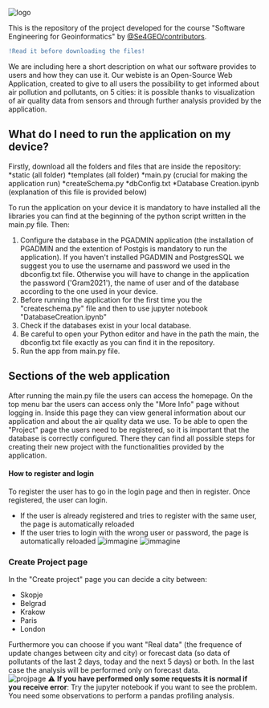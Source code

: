 
![logo](https://user-images.githubusercontent.com/72648197/170985612-5f4d9e43-4dd0-4541-89a7-63c116f66eda.png)

This is the repository of the project developed for the course "Software Engineering for Geoinformatics" by [@Se4GEO/contributors](https://github.com/Rkomi98/S4GEO/graphs/contributors). 
```diff
!Read it before downloading the files!
```
We are including here a short description on what our software provides to users and how they can use it.
Our webiste is an Open-Source Web Application, created to give to all users the possibility to get informed about air pollution and pollutants, on 5 cities: it is possible thanks to visualization of air quality data from sensors and through further analysis provided by the application.

## What do I need to run the application on my device? 
Firstly, download all the folders and files that are inside the repository:
*static (all folder)
*templates (all folder)
*main.py (crucial for making the application run)
*createSchema.py
*dbConfig.txt
*Database Creation.ipynb (explanation of this file is provided below)

To run the application on your device it is mandatory to have installed all the libraries you can find at the beginning of the python script written in the main.py file. Then:
1. Configure the database in the PGADMIN application (the installation of PGADMIN and the extention of Postgis is mandatory to run the application). If you haven't installed PGADMIN and PostgresSQL we suggest you to use the username and password we used in the dbconfig.txt file. Otherwise you will have to change in the application the password ('Gram2021'), the name of user and of the database according to the one used in your device. 
2. Before running the application for the first time you the "createschema.py" file and then to use jupyter notebook "DatabaseCreation.ipynb"
3. Check if the databases exist in your local database.
4. Be careful to open your Python editor and have in the path the main, the dbconfig.txt file exactly as you can find it in the repository.
5. Run the app from main.py file.
## Sections of the web application
After running the main.py file the users can access the homepage. On the top menu bar the users can access only the "More Info" page without logging in. Inside this page they can view general information about our application and about the air quality data we use. 
To be able to open the "Project" page the users need to be registered, so it is important that the database is correctly configured. There they can find all possible steps for creating their new project with the functionalities provided by the application.
#### How to register and login
To register the user has to go in the login page and then in register. Once registered, the user can login.
* If the user is already registered and tries to register with the same user, the page is automatically reloaded
* If the user tries to login with the wrong user or password, the page is automatically reloaded
![immagine](https://user-images.githubusercontent.com/72648197/171901830-c62b520e-1a0d-4f18-80f1-4a843e73a182.png)
![immagine](https://user-images.githubusercontent.com/72648197/171902834-46eb3940-d959-49f8-88e2-eeaf71c81ac6.png)


### Create Project page
In the "Create project" page you can decide a city between:
* Skopje
* Belgrad
* Krakow
* Paris
* London

Furthermore you can choose if you want "Real data" (the frequence of update changes between city and city) or forecast data (so data of pollutants of the last 2 days, today and the next 5 days) or both. In the last case the analysis will be performed only on forecast data.  
![projpage](https://user-images.githubusercontent.com/94118751/172116201-b3346263-2c45-48de-bc41-a53e06fd3e90.jpg)
:warning: **If you have performed only some requests it is normal if you receive error**: Try the jupyter notebook if you want to see the problem. You need some observations to perform a pandas profiling analysis.

